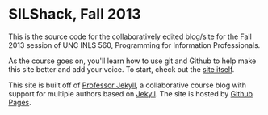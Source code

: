 SILShack, Fall 2013
===================

This is the source code for the collaboratively edited blog/site for the Fall 2013 session of UNC INLS 560, Programming for Information Professionals.

As the course goes on, you'll learn how to use git and Github to help make this site better and add your voice.  To start, check out the [site itself](http://silshack.github.com/fall2013).

This site is built off of [Professor Jekyll](http://github.com/silshack/professorjekyll), a collaborative course blog with support for multiple authors based on [Jekyll](http://jekyllrb.com).  The site is hosted by [Github Pages](http://pages.github.com).
